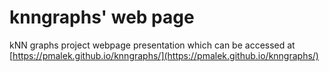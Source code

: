 knngraphs' web page
=========

kNN graphs project webpage presentation which can be accessed at [https://pmalek.github.io/knngraphs/](https://pmalek.github.io/knngraphs/)
